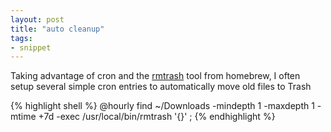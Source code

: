 ```yaml
---
layout: post
title: "auto cleanup"
tags:
- snippet
---
```


Taking advantage of cron and the [rmtrash] tool from homebrew, I often setup several simple cron entries to automatically move old files to Trash

{% highlight shell %}
@hourly		find ~/Downloads -mindepth 1 -maxdepth 1 -mtime +7d -exec /usr/local/bin/rmtrash '{}' \;
{% endhighlight %}

[rmtrash]: http://www.nightproductions.net/cli.htm
